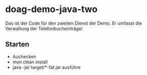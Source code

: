 # doag-demo-java-two
Das ist der Code für den zweiten Dienst der Demo. Er umfasst die Verwaltung der Telefonbucheinträge!

## Starten
- Auchecken
- mvn clean install
- java -jar target/*-fat.jar ausführe
